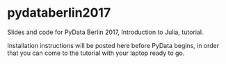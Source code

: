 # pydataberlin2017
Slides and code for PyData Berlin 2017, Introduction to Julia, tutorial.


Installation instructions will be posted here before PyData begins, in order that you can come to the tutorial with your laptop ready to go.
